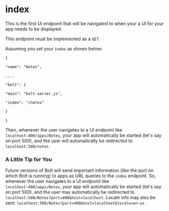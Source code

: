 # index

This is the first UI endpoint that will be navigated to when your a UI for your app needs to be displayed.

This endpoint must be implemented as a `GET`.

Assuming you set your `index` as shown below:

`{`

`"name": "Notes",`

`....`

`"bolt": {`

`"main": "bolt-server.js",`

`"index": "/notes"`

`}`

`}`

Then, whenever the user navigates to a UI endpoint like `localhost:400/apps/Notes`, your app will automatically be started \(let's say on port 500\), and the user will automatically be redirected to `localhost:500/notes`.

### A Little Tip for You

Future versions of Bolt will send important information \(like the port on which Bolt is running\) to apps as URL queries to the `index` endpoint. So, whenever the user navigates to a UI endpoint like `localhost:400/apps/Notes`, your app will automatically be started \(let's say on port 500\), and the user may automatically be redirected to `localhost:500/Notes?port=400&host=localhost`.  Locale info may also be sent:  `localhost:500/Notes?port=400&host=localhost&locale=en-us` .

